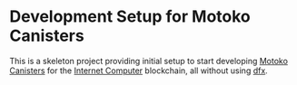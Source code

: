 # Development Setup for Motoko Canisters

This is a skeleton project providing initial setup to start developing [Motoko] [Canisters] for the [Internet Computer] blockchain, all without using [dfx].

[Motoko]: https://github.com/dfinity/motoko
[Canisters]: https://sdk.dfinity.org/docs/developers-guide/concepts/canisters-code.html
[Internet Computer]: https://sdk.dfinity.org/docs/developers-guide/concepts/what-is-ic
[dfx]: https://sdk.dfinity.org/docs/developers-guide/install-upgrade-remove.html
